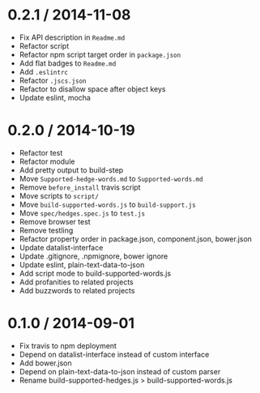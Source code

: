 
0.2.1 / 2014-11-08
==================

 * Fix API description in `Readme.md`
 * Refactor script
 * Refactor npm script target order in `package.json`
 * Add flat badges to `Readme.md`
 * Add `.eslintrc`
 * Refactor `.jscs.json`
 * Refactor to disallow space after object keys
 * Update eslint, mocha

0.2.0 / 2014-10-19
==================

 * Refactor test
 * Refactor module
 * Add pretty output to build-step
 * Move `Supported-hedge-words.md` to `Supported-words.md`
 * Remove `before_install` travis script
 * Move scripts to `script/`
 * Move `build-supported-words.js` to `build-support.js`
 * Move `spec/hedges.spec.js` to `test.js`
 * Remove browser test
 * Remove testling
 * Refactor property order in package.json, component.json, bower.json
 * Update datalist-interface
 * Update .gitignore, .npmignore, bower ignore
 * Update eslint, plain-text-data-to-json
 * Add script mode to build-supported-words.js
 * Add profanities to related projects
 * Add buzzwords to related projects

0.1.0 / 2014-09-01
==================

 * Fix travis to npm deployment
 * Depend on datalist-interface instead of custom interface
 * Add bower.json
 * Depend on plain-text-data-to-json instead of custom parser
 * Rename build-supported-hedges.js > build-supported-words.js
